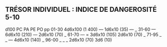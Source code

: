 ## TRÉSOR INDIVIDUEL : INDICE DE DANGEROSITÉ 5-10

d100 PC PA PE PO pp
01-30  4d6x100 (1 400) — 1d6x10 (35) — _
31-60 — 6d6x10 (210) — 2d6x10 (70) _
61-70 — = 3d6x10 (105) 2d6x10 (70) _
71-95 _ _ — 4d6x10 (140) _
96-00 _ _ _ 2d6x10 (70) 3d6 (10)